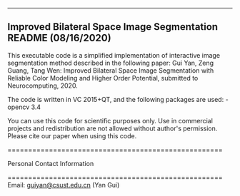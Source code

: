 -------------------------------------------------------------------------
Improved Bilateral Space Image Segmentation
README (08/16/2020)
-------------------------------------------------------------------------

This executable code is a simplified implementation of interactive image segmentation method described in the following paper: 
Gui Yan, Zeng Guang, Tang Wen: Improved Bilateral Space Image Segmentation with Reliable Color Modeling and Higher Order Potential, submitted to Neurocomputing, 2020.


The code is written in VC 2015+QT, and the following packages are used:
-opencv 3.4


You can use this code for scientific purposes only. 
Use in commercial projects and redistribution are not allowed without author's permission. 
Please cite our paper when using this code. 

====================================================

Personal Contact Information

====================================================
Email:
	guiyan@csust.edu.cn		(Yan Gui)
